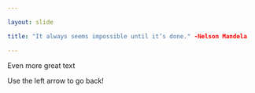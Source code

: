 ```yaml
---

layout: slide

title: "It always seems impossible until it’s done." -Nelson Mandela

---
```


Even more great text

Use the left arrow to go back!
